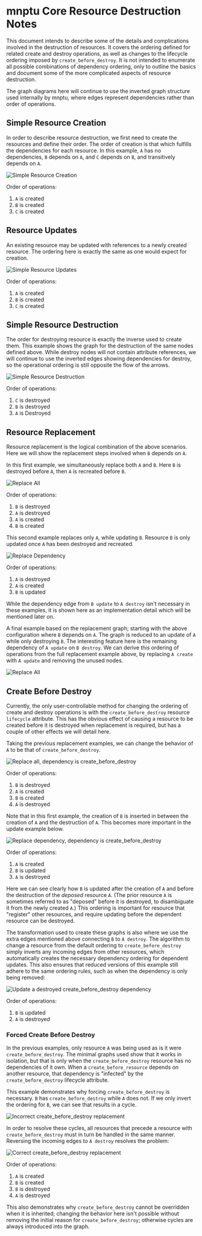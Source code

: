 # mnptu Core Resource Destruction Notes

This document intends to describe some of the details and complications
involved in the destruction of resources. It covers the ordering defined for
related create and destroy operations, as well as changes to the lifecycle
ordering imposed by `create_before_destroy`. It is not intended to enumerate
all possible combinations of dependency ordering, only to outline the basics
and document some of the more complicated aspects of resource destruction.

The graph diagrams here will continue to use the inverted graph structure used
internally by mnptu, where edges represent dependencies rather than order
of operations. 

## Simple Resource Creation

In order to describe resource destruction, we first need to create the
resources and define their order. The order of creation is that which fulfills
the dependencies for each resource. In this example, `A` has no dependencies,
`B` depends on `A`, and `C` depends on `B`, and transitively depends on `A`.

![Simple Resource Creation](./images/simple_create.png)
<!--
digraph create {
    subgraph nodes {
        rank=same;
        a [label="A create"];
        b [label="B create"];
        c [label="C create"];
        b -> c [dir=back];
        a -> b [dir=back];
    }
}
-->

Order of operations:
1. `A` is created
1. `B` is created
1. `C` is created

## Resource Updates

An existing resource may be updated with references to a newly created
resource. The ordering here is exactly the same as one would expect for
creation.

![Simple Resource Updates](./images/simple_update.png)
<!--
digraph update {
    subgraph nodes {
        rank=same;
        a [label="A create"];
        b [label="B update"];
        c [label="C update"];
        b -> c [dir=back];
        a -> b [dir=back];
    }
}
-->

Order of operations:
1. `A` is created
1. `B` is created
1. `C` is created

## Simple Resource Destruction

The order for destroying resource is exactly the inverse used to create them.
This example shows the graph for the destruction of the same nodes defined
above. While destroy nodes will not contain attribute references, we will
continue to use the inverted edges showing dependencies for destroy, so the
operational ordering is still opposite the flow of the arrows.

![Simple Resource Destruction](./images/simple_destroy.png)
<!--
digraph destroy {
    subgraph nodes {
        rank=same;
        a [label="A destroy"];
        b [label="B destroy"];
        c [label="C destroy"];
        a -> b;
        b -> c;
    }
}
-->

Order of operations:
1. `C` is destroyed
1. `B` is destroyed
1. `A` is Destroyed

## Resource Replacement

Resource replacement is the logical combination of the above scenarios. Here we
will show the replacement steps involved when `B` depends on `A`.

In this first example, we simultaneously replace both `A` and `B`. Here `B` is
destroyed before `A`, then `A` is recreated before `B`.

![Replace All](./images/replace_all.png)
<!--
digraph replacement {
    subgraph create {
        rank=same;
        a [label="A create"];
        b [label="B create"];
        a -> b [dir=back];
    }
    subgraph destroy {
        rank=same;
        a_d [label="A destroy"];
        b_d [label="B destroy"];
        a_d -> b_d;
    }

    a -> a_d;
    a -> b_d [style=dotted];
    b -> a_d [style=dotted];
    b -> b_d;
}
-->

Order of operations:
1. `B` is destroyed
1. `A` is destroyed
1. `A` is created
1. `B` is created


This second example replaces only `A`, while updating `B`. Resource `B` is only
updated once `A` has been destroyed and recreated.

![Replace Dependency](./images/replace_one.png)
<!--
digraph replacement {
    subgraph create {
        rank=same;
        a [label="A create"];
        b [label="B update"];
        a -> b [dir=back];
    }
    subgraph destroy {
        rank=same;
        a_d [label="A destroy"];
    }

    a -> a_d;
    b -> a_d [style=dotted];
}
-->

Order of operations:
1. `A` is destroyed
1. `A` is created
1. `B` is updated


While the dependency edge from `B update` to `A destroy` isn't necessary in
these examples, it is shown here as an implementation detail which will be
mentioned later on.

A final example based on the replacement graph; starting with the above
configuration where `B` depends on `A`. The graph is reduced to an update of
`A` while only destroying `B`. The interesting feature here is the remaining
dependency of `A update` on `B destroy`. We can derive this ordering of
operations from the full replacement example above, by replacing `A create`
with `A update` and removing the unused nodes.

![Replace All](./images/destroy_then_update.png)
<!--
digraph destroy_then_update {
    subgraph update {
        rank=same;
        a [label="A update"];
    }
    subgraph destroy {
        rank=same;
        b_d [label="B destroy"];
    }

    a -> b_d;
}
-->
## Create Before Destroy

Currently, the only user-controllable method for changing the ordering of
create and destroy operations is with the `create_before_destroy` resource
`lifecycle` attribute. This has the obvious effect of causing a resource to be
created before it is destroyed when replacement is required, but has a couple
of other effects we will detail here.

Taking the previous replacement examples, we can change the behavior of `A` to
be that of `create_before_destroy`.

![Replace all, dependency is create_before_destroy](./images/replace_all_cbd_dep.png)
<!--
digraph replacement {
    subgraph create {
        rank=same;
        a [label="A create"];
        b [label="B create"];
        a -> b [dir=back];
    }
    subgraph destroy {
        rank=same;
        a_d [label="A destroy"];
        b_d [label="B destroy"];
        a_d -> b_d;
    }

    a -> a_d [dir=back];
    a -> b_d;
    b -> a_d [dir=back];
    b -> b_d;
}
-->


Order of operations:
1. `B` is destroyed
2. `A` is created
1. `B` is created
1. `A` is destroyed

Note that in this first example, the creation of `B` is inserted in between the
creation of `A` and the destruction of `A`. This becomes more important in the
update example below.


![Replace dependency, dependency is create_before_destroy](./images/replace_dep_cbd_dep.png)
<!--
digraph replacement {
    subgraph create {
        rank=same;
        a [label="A create"];
        b [label="B update"];
        a -> b [dir=back];
    }
    subgraph destroy {
        rank=same;
        a_d [label="A destroy"];
    }

    a -> a_d [dir=back, style=dotted];
    b -> a_d [dir=back];
}
-->

Order of operations:
1. `A` is created
1. `B` is updated
1. `A` is destroyed

Here we can see clearly how `B` is updated after the creation of `A` and before
the destruction of the _deposed_ resource `A`. (The prior resource `A` is
sometimes referred to as "deposed" before it is destroyed, to disambiguate it
from the newly created `A`.) This ordering is important for resource that
"register" other resources, and require updating before the dependent resource
can be destroyed.

The transformation used to create these graphs is also where we use the extra
edges mentioned above connecting `B` to `A destroy`. The algorithm to change a
resource from the default ordering to `create_before_destroy` simply inverts
any incoming edges from other resources, which automatically creates the
necessary dependency ordering for dependent updates. This also ensures that
reduced versions of this example still adhere to the same ordering rules, such
as when the dependency is only being removed:

![Update a destroyed create_before_destroy dependency](./images/update_destroy_cbd.png)
<!--
digraph update {
    subgraph create {
        rank=same;
        b [label="B update"];
    }
    subgraph destroy {
        rank=same;
        a_d [label="A destroy"];
    }

    b -> a_d [dir=back];
}
-->

Order of operations:
1. `B` is updated
1. `A` is destroyed

### Forced Create Before Destroy

In the previous examples, only resource `A` was being used as is it were
`create_before_destroy`. The minimal graphs used show that it works in
isolation, but that is only when the `create_before_destroy` resource has no
dependencies of it own. When a `create_before_resource` depends on another
resource, that dependency is "infected" by the `create_before_destroy`
lifecycle attribute.

This example demonstrates why forcing `create_before_destroy` is necessary. `B`
has `create_before_destroy` while `A` does not. If we only invert the ordering
for `B`, we can see that results in a cycle.

![Incorrect create_before_destroy replacement](./images/replace_cbd_incorrect.png)
<!--
digraph replacement {
    subgraph create {
        rank=same;
        a [label="A create"];
        b [label="B create"];
        a -> b [dir=back];
    }
    subgraph destroy {
        rank=same;
        a_d [label="A destroy"];
        b_d [label="B destroy"];
        a_d -> b_d;
    }

    a -> a_d;
    a -> b_d [style=dotted];
    b -> a_d [style=dotted];
    b -> b_d [dir=back];
}
-->

In order to resolve these cycles, all resources that precede a resource
with `create_before_destroy` must in turn be handled in the same manner.
Reversing the incoming edges to `A destroy` resolves the problem:

![Correct create_before_destroy replacement](./images/replace_all_cbd.png)
<!--
digraph replacement {
    subgraph create {
        rank=same;
        a [label="A create"];
        b [label="B create"];
        a -> b [dir=back];
    }
    subgraph destroy {
        rank=same;
        a_d [label="A destroy"];
        b_d [label="B destroy"];
        a_d -> b_d;
    }

    a -> a_d [dir=back];
    a -> b_d [dir=back, style=dotted];
    b -> a_d [dir=back, style=dotted];
    b -> b_d [dir=back];
}
-->

Order of operations:
1. `A` is created
1. `B` is created
1. `B` is destroyed
1. `A` is destroyed

This also demonstrates why `create_before_destroy` cannot be overridden when
it is inherited; changing the behavior here isn't possible without removing
the initial reason for `create_before_destroy`; otherwise cycles are always
introduced into the graph.

